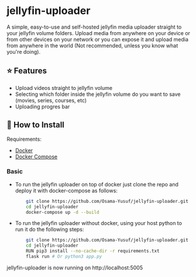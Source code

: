 # jellyfin-uploader
A simple, easy-to-use and self-hosted jellyfin media uploader straight to your jellyfin volume folders.
Upload media from anywhere on your device or from other devices on your network or you can expose it and upload media from anywhere in the world (Not recommended, unless you know what you're doing).

## ⭐ Features

- Upload videos straight to jellyfin volume
- Selecting which folder inside the jellyfin volume do you want to save (movies, series, courses, etc)
- Uploading progres bar

## 🔧 How to Install

Requirements:
- [Docker](https://docs.docker.com/engine/install/) 
- [Docker Compose](https://docs.docker.com/compose/install/)

### Basic
- To run the jellyfin uploader on top of docker just clone the repo and deploy it with docker-compose as follows:
    ```bash
        git clone https://github.com/Osama-Yusuf/jellyfin-uploader.git
        cd jellyfin-uploader
        docker-compose up -d --build
    ```
- To run the jellyfin uploader without docker, using your host python to run it do the following steps:
    ```bash
        git clone https://github.com/Osama-Yusuf/jellyfin-uploader.git
        cd jellyfin-uploader
        RUN pip3 install --no-cache-dir -r requirements.txt
        flask run # Or python3 app.py 
    ```
jellyfin-uploader is now running on http://localhost:5005
